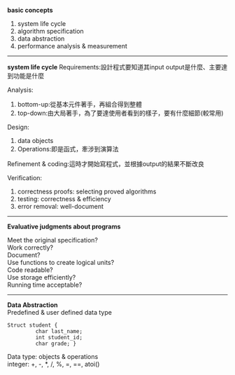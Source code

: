 **basic concepts**

1. system life cycle
2. algorithm specification
3. data abstraction
4. performance analysis & measurement

---

**system life cycle**
Requirements:設計程式要知道其input output是什麼、主要達到功能是什麼

Analysis:
1. bottom-up:從基本元件著手，再組合得到整體
2. top-down:由大局著手，為了要達使用者看到的樣子，要有什麼細節(較常用)
         
Design:
1. data objects
2. Operations:即是函式，牽涉到演算法

Refinement & coding:這時才開始寫程式，並根據output的結果不斷改良

Verification:
1. correctness proofs: selecting proved algorithms
2. testing: correctness & efficiency
3. error removal: well-document
             
---

**Evaluative judgments about programs**  

Meet the original specification?  
Work correctly?  
Document?  
Use functions to create logical units?  
Code readable?  
Use storage efficiently?  
Running time acceptable?  

---

**Data Abstraction**  
Predefined & user defined data type 
````
Struct student { 
         char last_name;
         int student_id;
         char grade; }  
````
Data type: objects & operations  
integer: +, -, *, /, %, =, ==, atoi()
